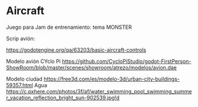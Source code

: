 # Aircraft
Juego para Jam de entrenamiento: tema MONSTER


Scrip avión:

https://godotengine.org/qa/63203/basic-aircraft-controls

Modelo avión CYclo Pi
https://github.com/CycloPiStudio/godot-FirstPerson-ShowRoom/blob/master/scenes/showroom/atrezo/modelos/avion.dae

Modelo ciudad
https://free3d.com/es/modelo-3d/urban-city-buildings-59357.html
Agua
https://c.pxhere.com/photos/3f/af/water_swimming_pool_swimming_summer_vacation_reflection_bright_sun-902539.jpg!d





